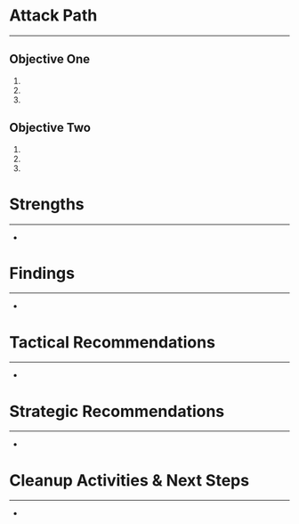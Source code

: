 
# Attack Path
___
## Objective One
1. 
2. 
3. 

## Objective Two
1. 
2. 
3. 

# Strengths
___
- 

# Findings
___
- 

# Tactical Recommendations
___
- 

# Strategic Recommendations
___
- 

# Cleanup Activities & Next Steps
___
- 
